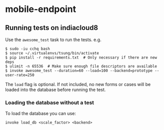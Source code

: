# mobile-endpoint

## Running tests on indiacloud8

Use the `awesome_test` task to run the tests. e.g.
```
$ sudo -iu cchq bash
$ source ~/.virtualenvs/tsung/bin/activate
$ pip install -r requirements.txt  # Only necessary if there are new deps
$ ulimit -n 65536  # Make sure enough file descriptors are available
$ invoke awesome_test --duration=60 --load=100 --backend=prototype --user-rate=250
```
The `load` flag is optional. If not included, no new forms or cases will be loaded into the database before running the test.


### Loading the database without a test

To load the database you can use:
```
invoke load_db <scale_factor> <backend>
```
